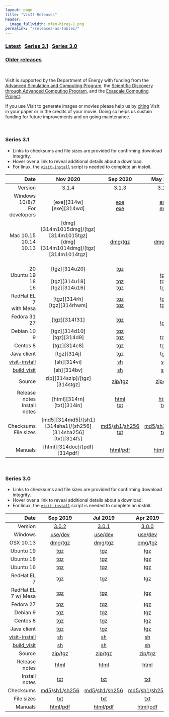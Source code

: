 ```yaml
---
layout: page
title: "VisIt Releases"
header:
  image_fullwidth: mfem-hires-1.png
permalink: "/releases-as-tables/"
---
```

### [Latest](#series-31)&nbsp;&nbsp;&nbsp;[Series 3.1](#series-31)&nbsp;&nbsp;&nbsp;[Series 3.0](#series-30)
### [Older releases](https://wci.llnl.gov/simulation/computer-codes/visit/executables)

<br>

VisIt is supported by the Department of Energy with funding from the
[Advanced Simulation and Computing Program](https://asc.llnl.gov), the
[Scientific Discovery through Advanced Computing Program](https://www.scidac.gov),
and the [Exascale Computing Project](https://www.exascaleproject.org).

If you use VisIt to generate images or movies please help us by
[citing](citing-visit.md) VisIt in your paper or in the credits of your movie.
Doing so helps us sustain funding for future improvements and on going maintenance.

<br>

<a name="latest"></a>
### Series 3.1

* Links to checksums and file sizes are provided for confirming download integrity.
* Hover over a link to reveal additional details about a download.
* For linux, the [`visit-install`][vm2] script is needed to complete an *install*.

Date | Nov 2020 | Sep 2020 | May 2020 | Feb 2020 | Dec 2019
---:|:---:|:---:|:---:|:---:|:---:
Version     | [3.1.4] | [3.1.3] | [3.1.2] | [3.1.1] | [3.1.0]
Windows 10/8/7<br>For developers|[exe][314w]<br>[exe][314wd]|[exe][313w]<br>[exe][313wd]|[exe][312w]<br>[exe][312wd]|[exe][311w]<br>[exe][311wd]|[exe][310w]<br>[exe][310wd]
Mac 10.15<br>10.14<br>10.13|[dmg][314m1015dmg]/[tgz][314m1015tgz]<br>[dmg][314m1014dmg]/[tgz][314m1014tgz]<br>&nbsp;|&nbsp;<br>[dmg][313m1014dmg]/[tgz][313m1014tgz]<br>&nbsp;|&nbsp;<br>[dmg][312m1014dmg]/[tgz][312m1014tgz]<br>&nbsp;|&nbsp;<br>[dmg][311m1014dmg]/[tgz][311m1014tgz]<br>[dmg][311m1013dmg]/[tgz][311m1013tgz]|&nbsp;<br>&nbsp;<br>[dmg][310m1013dmg]/[tgz][310m1013tgz]
20<br>Ubuntu 19<br>18<br>16 |[tgz][314u20]<br><br>[tgz][314u18]<br>[tgz][314u16]|[tgz][313u20]<br><br>[tgz][313u18]<br>[tgz][313u16]|<br>[tgz][312u19]<br>[tgz][312u18]<br>[tgz][312u16]|<br>[tgz][311u19]<br>[tgz][311u18]<br>[tgz][311u16]|<br>[tgz][310u19]<br>[tgz][310u18]<br>[tgz][310u16]
RedHat EL 7<br>with Mesa|[tgz][314rh]<br>[tgz][314rhwm]|[tgz][313rh]<br>[tgz][313rhwm]|[tgz][312rh]<br>[tgz][312rhwm]|[tgz][311rh]<br>[tgz][311rhwm]|[tgz][310rh]<br>[tgz][310rhwm]
Fedora 31<br>27 |[tgz][314f31]<br>|[tgz][313f31]<br>|<br>[tgz][312f27]|<br>[tgz][311f27]|<br>[tgz][310f27]
Debian 10<br>9 |[tgz][314d10]<br>[tgz][314d9]|[tgz][313d10]<br>[tgz][313d9]|<br>[tgz][312d9]|<br>[tgz][311d9]|<br>[tgz][310d9]
Centos 8    |[tgz][314c8]|[tgz][313c8]|[tgz][312c8]|[tgz][311c8]|[tgz][310c8]
Java client |[tgz][314j]|[tgz][313j]|[tgz][312j]|[tgz][311j]|[tgz][310j]
[visit-install][vm1]|[sh][314vi]|[sh][313vi]|[sh][312vi]|[sh][311vi]|[sh][310vi]
[build_visit][vm2] |[sh][314bv]|[sh][313bv]|[sh][312bv]|[sh][311bv]|[sh][310bv]
Source      |zip][314szip]/[tgz][314stgz]|[zip][313szip]/[tgz][313stgz]|[zip][312szip]/[tgz][312stgz]|[zip][311szip]/[tgz][311stgz]|[zip][310szip]/[tgz][310stgz]
Release notes<br>Install notes |[html][314rn]<br>[txt][314in]|[html][313rn]<br>[txt][313in]|[html][312rn]<br>[txt][312in]|[html][311rn]<br>[txt][311in]|[html][310rn]<br>[txt][310in]
Checksums<br>File sizes   |[md5][314md5]/[sh1][314sha1]/[sh256][314sha256]<br>[txt][314fs]|[md5][313md5]/[sh1][313sha1]/[sh256][313sha256]<br>[txt][313fs]|[md5][312md5]/[sh1][312sha1]/[sh256][312sha256]<br>[txt][312fs]|[md5][311md5]/[sh1][311sha1]/[sh256][311sha256]<br>[txt][311fs]|[md5][310md5]/[sh1][310sha1]/[sh256][310sha256]<br>[txt][310fs]
Manuals     |[html][314doc]/[pdf][314pdf]|[html][313doc]/[pdf][313pdf]|[html][312doc]/[pdf][312pdf]|[html][311doc]/[pdf][311pdf]|[html][310doc]/[pdf][310pdf]

[vm1]: https://visit-sphinx-github-user-manual.readthedocs.io/en/develop/gui_manual/Intro/Installing_VisIt.html?highlight=visit-install#installing-on-linux "Use to install Linux binaries"
[vm2]: https://visit-sphinx-github-user-manual.readthedocs.io/en/develop/gui_manual/Building/index.html?highlight=build_visit "Using build_visit to build and install VisIt from sources."

<!-- 3.1.4 release asset links -->
[3.1.4]: https://github.com/visit-dav/visit/releases/tag/v3.1.4 "All GitHub release assets"
[313w]: https://github.com/visit-dav/visit/releases/download/v3.1.4/visit3.1.4_x64.exe "Windows 10/8/7, 64-bit Visual Studio 2017"
[313wd]: https://github.com/visit-dav/visit/releases/download/v3.1.4/visitdev3.1.4.exe "Windows 10/8/7 for VisIt development, 64-bit Visual Studio 2017"
[313m1014dmg]: https://github.com/visit-dav/visit/releases/download/v3.1.4/visit3.1.4.darwin-x86_64-10_14.dmg "Darwin 10.14, Darwin Kernel Version 18.7.0, clang-1000.11.45.5, MPICH"
[313m1014tgz]: https://github.com/visit-dav/visit/releases/download/v3.1.4/visit3.1.4.darwin-x86_64-10_14.tar.gz "Darwin 10.14, Darwin Kernel Version 18.7.0, clang-1000.11.45.5, MPICH"
[313m1015dmg]: https://github.com/visit-dav/visit/releases/download/v3.1.4/visit3.1.4.darwin-x86_64-10_15.dmg "Darwin 10.15, Darwin Kernel Version 19.6.0, clang-1100.0.33.16, MPICH"
[313m1015tgz]: https://github.com/visit-dav/visit/releases/download/v3.1.4/visit3.1.4.darwin-x86_64-10_15.tar.gz "Darwin 10.15, Darwin Kernel Version 19.6.0, clang-1100.0.33.16, MPICH"
[313u20]: https://github.com/visit-dav/visit/releases/download/v3.1.4/visit3_1_4.linux-x86_64-ubuntu20.tar.gz "Ubuntu 20, 4.19.76-linuxkit #1 SMP, gcc 9.3"
[313u18]: https://github.com/visit-dav/visit/releases/download/v3.1.4/visit3_1_4.linux-x86_64-ubuntu18.tar.gz "Ubuntu 18, 4.19.76-linuxkit #1 SMP, gcc 7.5"
[313u16]: https://github.com/visit-dav/visit/releases/download/v3.1.4/visit3_1_4.linux-x86_64-ubuntu16.tar.gz "Ubuntu 16, 4.19.76-linuxkit #1 SMP, gcc 5.4"
[313rh]: https://github.com/visit-dav/visit/releases/download/v3.1.4/visit3_1_4.linux-x86_64-rhel7.tar.gz "Redhat Enterprise Linux 7.5, 4.18.9-1.el7.elrepo.x86_64 #1 SMP, gcc 4.8.5"
[313rhwm]: https://github.com/visit-dav/visit/releases/download/v3.1.4/visit3_1_4.linux-x86_64-rhel7-wmesa.tar.gz "Redhat Enterprise Linux 7.5, 4.18.9-1.el7.elrepo.x86_64 #1 SMP, gcc 4.8.5 (Includes Mesa support for rendering without a display. Only use on servers without a display.)"
[313f31]: https://github.com/visit-dav/visit/releases/download/v3.1.4/visit3_1_4.linux-x86_64-fedora27.tar.gz "Fedora 31, 4.19.76-linuxkit #1 SMP, gcc 9.3.1"
[313d9]: https://github.com/visit-dav/visit/releases/download/v3.1.4/visit3_1_4.linux-x86_64-debian9.tar.gz "Debian 9, 4.19.76-linuxkit #1 SMP, gcc 6.3"
[313d10]: https://github.com/visit-dav/visit/releases/download/v3.1.4/visit3_1_4.linux-x86_64-debian10.tar.gz "Debian 10, 4.19.76-linuxkit #1 SMP, gcc 8.3"
[313c8]: https://github.com/visit-dav/visit/releases/download/v3.1.4/visit3_1_4.linux-x86_64-centos8.tar.gz "CentOS 8, 4.19.76-linuxkit #1 SMP, gcc 8.3.1"
[313j]: https://github.com/visit-dav/visit/releases/download/v3.1.4/jvisit3.1.4.tar.gz "VisIt client only: Java(TM) SE Runtime Environment (build 1.6.0_161-b13) Java HotSpot(TM) 64-Bit Server VM (build 20.161-b13, mixed mode)"
[313vi]: https://github.com/visit-dav/visit/releases/download/v3.1.4/visit-install3_1_4 "Linux installer script needed to install linux binaries"
[313bv]: https://github.com/visit-dav/visit/releases/download/v3.1.4/build_visit3_1_4 "Download *only* this script to build VisIt from sources"
[313szip]: https://github.com/visit-dav/visit/archive/v3.1.4.zip
[313stgz]: https://github.com/visit-dav/visit/archive/v3.1.4.tar.gz
[313rn]: ../releases/release-notes-3.1.4
[313in]: https://github.com/visit-dav/visit/blob/3.1RC/src/INSTALL_NOTES
[313sha256]: https://github.com/visit-dav/visit/releases/download/v3.1.4/visit_sha256_checksums.txt "List of all download file names and their sha256 checksums"
[313sha1]: https://github.com/visit-dav/visit/releases/download/v3.1.4/visit_sha1_checksums.txt "List of all download file names and their sha1 checksums"
[313md5]: https://github.com/visit-dav/visit/releases/download/v3.1.4/visit_md5_checksums.txt "List of all download file names and their md5 checksums"
[313fs]: https://github.com/visit-dav/visit/releases/download/v3.1.4/visit_filesizes.txt "List of all download file names and their sizes in bytes"
[313doc]: https://visit-sphinx-github-user-manual.readthedocs.io/en/v3.1.4/
[313pdf]: https://visit-sphinx-github-user-manual.readthedocs.io/_/downloads/en/v3.1.4/pdf/

<!-- 3.1.3 release asset links -->
[3.1.3]: https://github.com/visit-dav/visit/releases/tag/v3.1.3 "All GitHub release assets"
[313w]: https://github.com/visit-dav/visit/releases/download/v3.1.3/visit3.1.3_x64.exe "Windows 10/8/7, 64-bit Visual Studio 2017"
[313wd]: https://github.com/visit-dav/visit/releases/download/v3.1.3/visitdev3.1.3.exe "Windows 10/8/7 for VisIt development, 64-bit Visual Studio 2017"
[313m1014dmg]: https://github.com/visit-dav/visit/releases/download/v3.1.3/visit3.1.3.darwin-x86_64-10_14.dmg "Darwin 10.14, Darwin Kernel Version 18.7.0, clang-1000.11.45.5, MPICH"
[313m1014tgz]: https://github.com/visit-dav/visit/releases/download/v3.1.3/visit3.1.3.darwin-x86_64-10_14.tar.gz "Darwin 10.14, Darwin Kernel Version 18.7.0, clang-1000.11.45.5, MPICH"
[313u20]: https://github.com/visit-dav/visit/releases/download/v3.1.3/visit3_1_3.linux-x86_64-ubuntu20.tar.gz "Ubuntu 20, 4.19.76-linuxkit #1 SMP, gcc 9.3"
[313u18]: https://github.com/visit-dav/visit/releases/download/v3.1.3/visit3_1_3.linux-x86_64-ubuntu18.tar.gz "Ubuntu 18, 4.19.76-linuxkit #1 SMP, gcc 7.5"
[313u16]: https://github.com/visit-dav/visit/releases/download/v3.1.3/visit3_1_3.linux-x86_64-ubuntu16.tar.gz "Ubuntu 16, 4.19.76-linuxkit #1 SMP, gcc 5.4"
[313rh]: https://github.com/visit-dav/visit/releases/download/v3.1.3/visit3_1_3.linux-x86_64-rhel7.tar.gz "Redhat Enterprise Linux 7.5, 4.18.9-1.el7.elrepo.x86_64 #1 SMP, gcc 4.8.5"
[313rhwm]: https://github.com/visit-dav/visit/releases/download/v3.1.3/visit3_1_3.linux-x86_64-rhel7-wmesa.tar.gz "Redhat Enterprise Linux 7.5, 4.18.9-1.el7.elrepo.x86_64 #1 SMP, gcc 4.8.5 (Includes Mesa support for rendering without a display. Only use on servers without a display.)"
[313f31]: https://github.com/visit-dav/visit/releases/download/v3.1.3/visit3_1_3.linux-x86_64-fedora27.tar.gz "Fedora 31, 4.19.76-linuxkit #1 SMP, gcc 9.3.1"
[313d9]: https://github.com/visit-dav/visit/releases/download/v3.1.3/visit3_1_3.linux-x86_64-debian9.tar.gz "Debian 9, 4.19.76-linuxkit #1 SMP, gcc 6.3"
[313d10]: https://github.com/visit-dav/visit/releases/download/v3.1.3/visit3_1_3.linux-x86_64-debian10.tar.gz "Debian 10, 4.19.76-linuxkit #1 SMP, gcc 8.3"
[313c8]: https://github.com/visit-dav/visit/releases/download/v3.1.3/visit3_1_3.linux-x86_64-centos8.tar.gz "CentOS 8, 4.19.76-linuxkit #1 SMP, gcc 8.3.1"
[313j]: https://github.com/visit-dav/visit/releases/download/v3.1.3/jvisit3.1.3.tar.gz "VisIt client only: Java(TM) SE Runtime Environment (build 1.6.0_161-b13) Java HotSpot(TM) 64-Bit Server VM (build 20.161-b13, mixed mode)"
[313vi]: https://github.com/visit-dav/visit/releases/download/v3.1.3/visit-install3_1_3 "Linux installer script needed to install linux binaries"
[313bv]: https://github.com/visit-dav/visit/releases/download/v3.1.3/build_visit3_1_3 "Download *only* this script to build VisIt from sources"
[313szip]: https://github.com/visit-dav/visit/archive/v3.1.3.zip
[313stgz]: https://github.com/visit-dav/visit/archive/v3.1.3.tar.gz
[313rn]: ../releases/release-notes-3.1.3
[313in]: https://github.com/visit-dav/visit/blob/3.1RC/src/INSTALL_NOTES
[313sha256]: https://github.com/visit-dav/visit/releases/download/v3.1.3/visit_sha256_checksums.txt "List of all download file names and their sha256 checksums"
[313sha1]: https://github.com/visit-dav/visit/releases/download/v3.1.3/visit_sha1_checksums.txt "List of all download file names and their sha1 checksums"
[313md5]: https://github.com/visit-dav/visit/releases/download/v3.1.3/visit_md5_checksums.txt "List of all download file names and their md5 checksums"
[313fs]: https://github.com/visit-dav/visit/releases/download/v3.1.3/visit_filesizes.txt "List of all download file names and their sizes in bytes"
[313doc]: https://visit-sphinx-github-user-manual.readthedocs.io/en/v3.1.3/
[313pdf]: https://visit-sphinx-github-user-manual.readthedocs.io/_/downloads/en/v3.1.3/pdf/

<!-- 3.1.2 release asset links -->
[3.1.2]: https://github.com/visit-dav/visit/releases/tag/v3.1.2 "All GitHub release assets"
[312w]: https://github.com/visit-dav/visit/releases/download/v3.1.2/visit3.1.2_x64.exe "Windows 10/8/7, 64-bit Visual Studio 2017"
[312wd]: https://github.com/visit-dav/visit/releases/download/v3.1.2/visitdev3.1.2.exe "Windows 10/8/7 for VisIt development, 64-bit Visual Studio 2017"
[312m1014dmg]: https://github.com/visit-dav/visit/releases/download/v3.1.2/visit3.1.2.darwin-x86_64-10_14.dmg "Darwin 10.14, Darwin Kernel Version 18.7.0, clang-1000.11.45.5, MPICH"
[312m1014tgz]: https://github.com/visit-dav/visit/releases/download/v3.1.2/visit3.1.2.darwin-x86_64-10_14.tar.gz "Darwin 10.14, Darwin Kernel Version 18.7.0, clang-1000.11.45.5, MPICH"
[312u19]: https://github.com/visit-dav/visit/releases/download/v3.1.2/visit3_1_2.linux-x86_64-ubuntu19.tar.gz "Ubuntu 19, 4.9.184-linuxkit #1 SMP, gcc 8.3"
[312u18]: https://github.com/visit-dav/visit/releases/download/v3.1.2/visit3_1_2.linux-x86_64-ubuntu18.tar.gz "Ubuntu 18, 4.9.184-linuxkit #1 SMP, gcc 7.4"
[312u16]: https://github.com/visit-dav/visit/releases/download/v3.1.2/visit3_1_2.linux-x86_64-ubuntu16.tar.gz "Ubuntu 16, 4.9.184-linuxkit #1 SMP, gcc 5.4"
[312rh]: https://github.com/visit-dav/visit/releases/download/v3.1.2/visit3_1_2.linux-x86_64-rhel7.tar.gz "Redhat Enterprise Linux 7.5, 4.18.9-1.el7.elrepo.x86_64 #1 SMP, gcc 4.8.5"
[312rhwm]: https://github.com/visit-dav/visit/releases/download/v3.1.2/visit3_1_2.linux-x86_64-rhel7-wmesa.tar.gz "Redhat Enterprise Linux 7.5, 4.18.9-1.el7.elrepo.x86_64 #1 SMP, gcc 4.8.5 (Includes Mesa support for rendering without a display. Only use on servers without a display.)"
[312f27]: https://github.com/visit-dav/visit/releases/download/v3.1.2/visit3_1_2.linux-x86_64-fedora27.tar.gz "Fedora 27, 4.9.184-linuxkit #1 SMP, gcc 7.3.1"
[312d9]: https://github.com/visit-dav/visit/releases/download/v3.1.2/visit3_1_2.linux-x86_64-debian9.tar.gz "Debian 9, 4.9.184-linuxkit #1 SMP, gcc 6.3"
[312d10]: https://github.com/visit-dav/visit/releases/download/v3.1.2/visit3_1_2.linux-x86_64-debian10.tar.gz "Debian 10, 4.19.76-linuxkit #1 SMP, gcc 8.3"
[312c8]: https://github.com/visit-dav/visit/releases/download/v3.1.2/visit3_1_2.linux-x86_64-centos8.tar.gz "CentOS 8, 4.9.184-linuxkit #1 SMP, gcc 8.2.1"
[312j]: https://github.com/visit-dav/visit/releases/download/v3.1.2/jvisit3.1.2.tar.gz "VisIt client only: Java(TM) SE Runtime Environment (build 1.6.0_161-b13) Java HotSpot(TM) 64-Bit Server VM (build 20.161-b13, mixed mode)"
[312vi]: https://github.com/visit-dav/visit/releases/download/v3.1.2/visit-install3_1_2 "Linux installer script needed to install linux binaries"
[312bv]: https://github.com/visit-dav/visit/releases/download/v3.1.2/build_visit3_1_2 "Download *only* this script to build VisIt from sources"
[312szip]: https://github.com/visit-dav/visit/archive/v3.1.2.zip
[312stgz]: https://github.com/visit-dav/visit/archive/v3.1.2.tar.gz
[312rn]: ../releases/release-notes-3.1.2
[312in]: https://github.com/visit-dav/visit/blob/3.1RC/src/INSTALL_NOTES
[312sha256]: https://github.com/visit-dav/visit/releases/download/v3.1.2/visit_sha256_checksums.txt "List of all download file names and their sha256 checksums"
[312sha1]: https://github.com/visit-dav/visit/releases/download/v3.1.2/visit_sha1_checksums.txt "List of all download file names and their sha1 checksums"
[312md5]: https://github.com/visit-dav/visit/releases/download/v3.1.2/visit_md5_checksums.txt "List of all download file names and their md5 checksums"
[312fs]: https://github.com/visit-dav/visit/releases/download/v3.1.2/visit_filesizes.txt "List of all download file names and their sizes in bytes"
[312doc]: https://visit-sphinx-github-user-manual.readthedocs.io/en/v3.1.2/
[312pdf]: https://visit-sphinx-github-user-manual.readthedocs.io/_/downloads/en/v3.1.2/pdf/

<!-- 3.1.1 release asset links -->
[3.1.1]: https://github.com/visit-dav/visit/releases/tag/v3.1.1 "All GitHub release assets"
[311w]: https://github.com/visit-dav/visit/releases/download/v3.1.1/visit3.1.1_x64.exe "Windows 10/8/7, 64-bit Visual Studio 2017"
[311wd]: https://github.com/visit-dav/visit/releases/download/v3.1.1/visitdev3.1.1.exe "Windows 10/8/7 for VisIt development, 64-bit Visual Studio 2017"
[311m1014dmg]: https://github.com/visit-dav/visit/releases/download/v3.1.1/visit3.1.1.darwin-x86_64-10_14.dmg "Darwin 10.14, Darwin Kernel Version 18.7.0, clang-1000.11.45.5, MPICH"
[311m1014tgz]: https://github.com/visit-dav/visit/releases/download/v3.1.1/visit3.1.1.darwin-x86_64-10_14.tar.gz "Darwin 10.14, Darwin Kernel Version 18.7.0, clang-1000.11.45.5, MPICH"
[311m1013dmg]: https://github.com/visit-dav/visit/releases/download/v3.1.1/visit3.1.1.darwin-x86_64-10.13.dmg "Darwin 10.13, Darwin Kernel Version 17.7.0, clang-900.39.2, MPICH"
[311m1013tgz]: https://github.com/visit-dav/visit/releases/download/v3.1.1/visit3.1.1.darwin-x86_64-10.13.tar.gz "Darwin 10.13, Darwin Kernel Version 17.7.0, clang-900.39.2, MPICH"
[311u19]: https://github.com/visit-dav/visit/releases/download/v3.1.1/visit3_1_1.linux-x86_64-ubuntu19.tar.gz "Ubuntu 19, 4.9.184-linuxkit #1 SMP, gcc 8.3"
[311u18]: https://github.com/visit-dav/visit/releases/download/v3.1.1/visit3_1_1.linux-x86_64-ubuntu18.tar.gz "Ubuntu 18, 4.9.184-linuxkit #1 SMP, gcc 7.4"
[311u16]: https://github.com/visit-dav/visit/releases/download/v3.1.1/visit3_1_1.linux-x86_64-ubuntu16.tar.gz "Ubuntu 16, 4.9.184-linuxkit #1 SMP, gcc 5.4"
[311rh]: https://github.com/visit-dav/visit/releases/download/v3.1.1/visit3_1_1.linux-x86_64-rhel7.tar.gz "Redhat Enterprise Linux 7.5, 4.18.9-1.el7.elrepo.x86_64 #1 SMP, gcc 4.8.5"
[311rhwm]: https://github.com/visit-dav/visit/releases/download/v3.1.1/visit3_1_1.linux-x86_64-rhel7-wmesa.tar.gz "Redhat Enterprise Linux 7.5, 4.18.9-1.el7.elrepo.x86_64 #1 SMP, gcc 4.8.5 (Includes Mesa support for rendering without a display. Only use on servers without a display.)"
[311f27]: https://github.com/visit-dav/visit/releases/download/v3.1.1/visit3_1_1.linux-x86_64-fedora27.tar.gz "Fedora 27, 4.9.184-linuxkit #1 SMP, gcc 7.3.1"
[311d9]: https://github.com/visit-dav/visit/releases/download/v3.1.1/visit3_1_1.linux-x86_64-debian9.tar.gz "Debian 9, 4.9.184-linuxkit #1 SMP, gcc 6.3"
[311c8]: https://github.com/visit-dav/visit/releases/download/v3.1.1/visit3_1_1.linux-x86_64-centos8.tar.gz "CentOS 8, 4.9.184-linuxkit #1 SMP, gcc 8.2.1"
[311j]: https://github.com/visit-dav/visit/releases/download/v3.1.1/jvisit3.1.1.tar.gz "VisIt client only: Java(TM) SE Runtime Environment (build 1.6.0_161-b13) Java HotSpot(TM) 64-Bit Server VM (build 20.161-b13, mixed mode)"
[311vi]: https://github.com/visit-dav/visit/releases/download/v3.1.1/visit-install3_1_1 "Linux installer script needed to install linux binaries"
[311bv]: https://github.com/visit-dav/visit/releases/download/v3.1.1/build_visit3_1_1 "Download *only* this script to build VisIt from sources"
[311szip]: https://github.com/visit-dav/visit/archive/v3.1.1.zip
[311stgz]: https://github.com/visit-dav/visit/archive/v3.1.1.tar.gz
<!--
[311rn]: https://wci.llnl.gov/simulation/computer-codes/visit/releases/release-notes-3.1.1
[311in]: https://github.com/visit-dav/visit/releases/download/v3.1.1/INSTALL_NOTES.txt
Below is using a special github feature, htmlpreview.github.io to render the html from the source repo
[311rn]: https://htmlpreview.github.io/?https://raw.githubusercontent.com/visit-dav/visit/3.1RC/src/resources/help/en_US/relnotes3.1.0.html
-->
[311rn]: ../releases/release-notes-3.1.1
[311in]: https://github.com/visit-dav/visit/blob/3.1RC/src/INSTALL_NOTES
[311sha256]: https://github.com/visit-dav/visit/releases/download/v3.1.1/visit_sha256_checksums.txt "List of all download file names and their sha256 checksums"
[311sha1]: https://github.com/visit-dav/visit/releases/download/v3.1.1/visit_sha1_checksums.txt "List of all download file names and their sha1 checksums"
[311md5]: https://github.com/visit-dav/visit/releases/download/v3.1.1/visit_md5_checksums.txt "List of all download file names and their md5 checksums"
[311fs]: https://github.com/visit-dav/visit/releases/download/v3.1.1/visit_filesizes.txt "List of all download file names and their sizes in bytes"
[311doc]: https://visit-sphinx-github-user-manual.readthedocs.io/en/v3.1.1/
[311pdf]: https://visit-sphinx-github-user-manual.readthedocs.io/_/downloads/en/v3.1.1/pdf/

<!-- 3.1.0 release asset links -->
[3.1.0]: https://github.com/visit-dav/visit/releases/tag/v3.1.0 "All GitHub release assets"
[310w]: https://github.com/visit-dav/visit/releases/download/v3.1.0/visit3.1.0_x64.exe "Windows 10/8/7, 64-bit Visual Studio 2017"
[310wd]: https://github.com/visit-dav/visit/releases/download/v3.1.0/visitdev3.1.0.exe "Windows 10/8/7 for VisIt development, 64-bit Visual Studio 2017"
[310m1013dmg]: https://github.com/visit-dav/visit/releases/download/v3.1.0/visit3.1.0.darwin-x86_64-10.13.dmg "Darwin 10.13, Darwin Kernel Version 17.7.0, clang-900.39.2, MPICH (Works on Mac OS X 10.13 and later.)"
[310m1013tgz]: https://github.com/visit-dav/visit/releases/download/v3.1.0/visit3.1.0.darwin-x86_64-10.13.tar.gz "Darwin 10.13, Darwin Kernel Version 17.7.0, clang-900.39.2, MPICH (Works on Mac OS X 10.13 and later.)"
[310u19]: https://github.com/visit-dav/visit/releases/download/v3.1.0/visit3_1_0.linux-x86_64-ubuntu19.tar.gz "Ubuntu 19, 4.9.184-linuxkit #1 SMP, gcc 8.3"
[310u18]: https://github.com/visit-dav/visit/releases/download/v3.1.0/visit3_1_0.linux-x86_64-ubuntu18.tar.gz "Ubuntu 18, 4.9.184-linuxkit #1 SMP, gcc 7.4"
[310u16]: https://github.com/visit-dav/visit/releases/download/v3.1.0/visit3_1_0.linux-x86_64-ubuntu16.tar.gz "Ubuntu 16, 4.9.184-linuxkit #1 SMP, gcc 5.4"
[310rh]: https://github.com/visit-dav/visit/releases/download/v3.1.0/visit3_1_0.linux-x86_64-rhel7.tar.gz "Redhat Enterprise Linux 7.5, 4.18.9-1.el7.elrepo.x86_64 #1 SMP, gcc 4.8.5"
[310rhwm]: https://github.com/visit-dav/visit/releases/download/v3.1.0/visit3_1_0.linux-x86_64-rhel7-wmesa.tar.gz "Redhat Enterprise Linux 7.5, 4.18.9-1.el7.elrepo.x86_64 #1 SMP, gcc 4.8.5 (Includes Mesa support for rendering without a display. Only use on servers without a display.)"
[310f27]: https://github.com/visit-dav/visit/releases/download/v3.1.0/visit3_1_0.linux-x86_64-fedora27.tar.gz "Fedora 27, 4.9.184-linuxkit #1 SMP, gcc 7.3.1"
[311rn]: ../releases/release-notes-3.1.1
[310d9]: https://github.com/visit-dav/visit/releases/download/v3.1.0/visit3_1_0.linux-x86_64-debian9.tar.gz "Debian 9, 4.9.184-linuxkit #1 SMP, gcc 6.3"
[310c8]: https://github.com/visit-dav/visit/releases/download/v3.1.0/visit3_1_0.linux-x86_64-centos8.tar.gz "CentOS 8, 4.9.184-linuxkit #1 SMP, gcc 8.2.1"
[310j]: https://github.com/visit-dav/visit/releases/download/v3.1.0/jvisit3.1.0.tar.gz "VisIt client only: Java(TM) SE Runtime Environment (build 1.6.0_161-b13) Java HotSpot(TM) 64-Bit Server VM (build 20.161-b13, mixed mode)"
[310vi]: https://github.com/visit-dav/visit/releases/download/v3.1.0/visit-install3_1_0 "Linux installer script needed to install linux binaries"
[310bv]: https://github.com/visit-dav/visit/releases/download/v3.1.0/build_visit3_1_0 "Download *only* this script to build VisIt from sources"
[310szip]: https://github.com/visit-dav/visit/archive/v3.1.0.zip
[310stgz]: https://github.com/visit-dav/visit/archive/v3.1.0.tar.gz
[310rn]: ../releases/release-notes-3.1.0
[310in]: https://github.com/visit-dav/visit/releases/download/v3.1.0/INSTALL_NOTES.txt
[310sha256]: https://github.com/visit-dav/visit/releases/download/v3.1.0/visit_sha256_checksums.txt
[310sha1]: https://github.com/visit-dav/visit/releases/download/v3.1.0/visit_sha1_checksums.txt
[310md5]: https://github.com/visit-dav/visit/releases/download/v3.1.0/visit_md5_checksums.txt
[310fs]: https://github.com/visit-dav/visit/releases/download/v3.1.0/visit_filesizes.txt
[310doc]: https://visit-sphinx-github-user-manual.readthedocs.io/en/v3.1.0/
[310pdf]: https://visit-sphinx-github-user-manual.readthedocs.io/_/downloads/en/v3.1.0/pdf/

<br>

### Series 3.0

* Links to checksums and file sizes are provided for confirming download integrity.
* Hover over a link to reveal additional details about a download.
* For linux, the [`visit-install`][vm2] script is needed to complete an *install*.

Date | Sep 2019 | Jul 2019 | Apr 2019
---:|:---:|:---:|:---:
Version     |[3.0.2] | [3.0.1] | [3.0.0]
Windows     |[use][302w]/[dev][302wd]|[use][301w]/[dev][301wd]|[use][300w]/[dev][300wd]
OSX 10.13   |[dmg][302m1013dmg]/[tgz][302m1013tgz]|[dmg][301m1013dmg]/[tgz][301m1013tgz]|[dmg][300m1013dmg]/[tgz][300m1013tgz]
Ubuntu 19   |[tgz][302u19]|[tgz][301u19]|[tgz][300u19]
Ubuntu 18   |[tgz][302u18]|[tgz][301u18]|[tgz][300u18]
Ubuntu 16   |[tgz][302u16]|[tgz][301u16]|[tgz][300u16]
RedHat EL 7 |[tgz][302rh]|[tgz][301rh]|[tgz][300rh]
RedHat EL 7 w/ Mesa |[tgz][302rhwm]|[tgz][301rhwm]|[tgz][300rhwm]
Fedora 27   |[tgz][302f27]|[tgz][301f27]|[tgz][300f27]
Debian 9    |[tgz][302d9]|[tgz][301d9]|[tgz][300d9]
Centos 8    |[tgz][302c8]|[tgz][301c8]|[tgz][300c8]
Java client |[tgz][302j]|[tgz][301j]|[tgz][300j]
[visit-install][vm1]|[sh][302vi]|[sh][301vi]|[sh][300vi]
[build_visit][vm2]|[sh][302bv]|[sh][301bv]|[sh][300bv]
Source      |[zip][302szip]/[tgz][302stgz]|[zip][301szip]/[tgz][301stgz]|[zip][300szip]/[tgz][300stgz]
Release notes |[html][302rn]|[html][301rn]|[html][300rn]
Install notes |[txt][302in]|[txt][301in]|[txt][300in]
Checksums   |[md5][302md5]/[sh1][302sha1]/[sh256][302sha256]|[md5][301md5]/[sh1][301sha1]/[sh256][301sha256]|[md5][300md5]/[sh1][300sha1]/[sh256][300sha256]
File sizes  |[txt][302fs]|[txt][301fs]|[txt][300fs]
Manuals     |[html][302doc]/[pdf][302pdf]|[html][301doc]/[pdf][301pdf]|[html][300doc]/[pdf][300pdf]

<!-- 3.0.2 release asset links -->
[3.0.2]: https://github.com/visit-dav/visit/releases/tag/v3.0.2 "All GitHub release assets"
[302w]: https://github.com/visit-dav/visit/releases/download/v3.0.2/visit3.0.2_x64.exe "Windows 10/8/7, 64-bit Visual Studio 2017"
[302wd]: https://github.com/visit-dav/visit/releases/download/v3.0.2/visitdev3.0.2.exe "Windows 10/8/7 for VisIt development, 64-bit Visual Studio 2017"
[302m1013dmg]: https://github.com/visit-dav/visit/releases/download/v3.0.2/visit3.0.2.darwin-x86_64-10.13.dmg "Darwin 10.13, Darwin Kernel Version 17.7.0, clang-900.39.2, MPICH (Works on Mac OS X 10.13 and later.)"
[302m1013tgz]: https://github.com/visit-dav/visit/releases/download/v3.0.2/visit3.0.2.darwin-x86_64-10.13.tar.gz "Darwin 10.13, Darwin Kernel Version 17.7.0, clang-900.39.2, MPICH (Works on Mac OS X 10.13 and later.)"
[302u19]: https://github.com/visit-dav/visit/releases/download/v3.0.2/visit3_0_2.linux-x86_64-ubuntu19.tar.gz "Ubuntu 19, 4.9.184-linuxkit #1 SMP, gcc 8.3"
[302u18]: https://github.com/visit-dav/visit/releases/download/v3.0.2/visit3_0_2.linux-x86_64-ubuntu18.tar.gz "Ubuntu 18, 4.9.184-linuxkit #1 SMP, gcc 7.4"
[302u16]: https://github.com/visit-dav/visit/releases/download/v3.0.2/visit3_0_2.linux-x86_64-ubuntu16.tar.gz "Ubuntu 16, 4.9.184-linuxkit #1 SMP, gcc 5.4"
[302rh]: https://github.com/visit-dav/visit/releases/download/v3.0.2/visit3_0_2.linux-x86_64-rhel7.tar.gz "Redhat Enterprise Linux 7.5, 4.18.9-1.el7.elrepo.x86_64 #1 SMP, gcc 4.8.5"
[302rhwm]: https://github.com/visit-dav/visit/releases/download/v3.0.2/visit3_0_2.linux-x86_64-rhel7-wmesa.tar.gz "Redhat Enterprise Linux 7.5, 4.18.9-1.el7.elrepo.x86_64 #1 SMP, gcc 4.8.5 (Includes Mesa support for rendering without a display. Only use on servers without a display.)"
[302f27]: https://github.com/visit-dav/visit/releases/download/v3.0.2/visit3_0_2.linux-x86_64-fedora27.tar.gz "Fedora 27, 4.9.184-linuxkit #1 SMP, gcc 7.3.1"
[302d9]: https://github.com/visit-dav/visit/releases/download/v3.0.2/visit3_0_2.linux-x86_64-debian9.tar.gz "Debian 9, 4.9.184-linuxkit #1 SMP, gcc 6.3"
[302c8]: https://github.com/visit-dav/visit/releases/download/v3.0.2/visit3_0_2.linux-x86_64-centos8.tar.gz "CentOS 8, 4.9.184-linuxkit #1 SMP, gcc 8.2.1"
[302j]: https://github.com/visit-dav/visit/releases/download/v3.0.2/jvisit3.0.2.tar.gz "VisIt client only: Java(TM) SE Runtime Environment (build 1.6.0_161-b13) Java HotSpot(TM) 64-Bit Server VM (build 20.161-b13, mixed mode)"
[302vi]: https://github.com/visit-dav/visit/releases/download/v3.0.2/visit-install3_0_2 "Linux installer script needed to install linux binaries"
[302bv]: https://github.com/visit-dav/visit/releases/download/v3.0.2/build_visit3_0_2 "Download *only* this script to build VisIt from sources"
[302szip]: https://github.com/visit-dav/visit/archive/v3.0.2.zip
[302stgz]: https://github.com/visit-dav/visit/archive/v3.0.2.tar.gz
[302rn]: ../releases/release-notes-3.0.2
[302in]: https://github.com/visit-dav/visit/releases/download/v3.0.2/INSTALL_NOTES.txt
[302sha256]: https://github.com/visit-dav/visit/releases/download/v3.0.2/visit_sha256_checksums.txt
[302sha1]: https://github.com/visit-dav/visit/releases/download/v3.0.2/visit_sha1_checksums.txt
[302md5]: https://github.com/visit-dav/visit/releases/download/v3.0.2/visit_md5_checksums.txt
[302fs]: https://github.com/visit-dav/visit/releases/download/v3.0.2/visit_filesizes.txt
[302doc]: https://visit-sphinx-github-user-manual.readthedocs.io/en/v3.0.2/
[302pdf]: https://visit-sphinx-github-user-manual.readthedocs.io/_/downloads/en/v3.0.2/pdf/

<!-- 3.0.1 release asset links -->
[3.0.1]: https://github.com/visit-dav/visit/releases/tag/v3.0.1 "All GitHub release assets"
[301w]: https://github.com/visit-dav/visit/releases/download/v3.0.1/visit3.0.1_x64.exe "Windows 10/8/7, 64-bit Visual Studio 2017"
[301wd]: https://github.com/visit-dav/visit/releases/download/v3.0.1/visitdev3.0.1.exe "Windows 10/8/7 for VisIt development, 64-bit Visual Studio 2017"
[301m1013dmg]: https://github.com/visit-dav/visit/releases/download/v3.0.1/visit3.0.1.darwin-x86_64-10.13.dmg "Darwin 10.13, Darwin Kernel Version 17.7.0, clang-900.39.2, MPICH (Works on Mac OS X 10.13 and later.)"
[301m1013tgz]: https://github.com/visit-dav/visit/releases/download/v3.0.1/visit3.0.1.darwin-x86_64-10.13.tar.gz "Darwin 10.13, Darwin Kernel Version 17.7.0, clang-900.39.2, MPICH (Works on Mac OS X 10.13 and later.)"
[301u19]: https://github.com/visit-dav/visit/releases/download/v3.0.1/visit3_0_1.linux-x86_64-ubuntu19.tar.gz "Ubuntu 19, 4.9.184-linuxkit #1 SMP, gcc 8.3"
[301u18]: https://github.com/visit-dav/visit/releases/download/v3.0.1/visit3_0_1.linux-x86_64-ubuntu18.tar.gz "Ubuntu 18, 4.9.184-linuxkit #1 SMP, gcc 7.4"
[301u16]: https://github.com/visit-dav/visit/releases/download/v3.0.1/visit3_0_1.linux-x86_64-ubuntu16.tar.gz "Ubuntu 16, 4.9.184-linuxkit #1 SMP, gcc 5.4"
[301rh]: https://github.com/visit-dav/visit/releases/download/v3.0.1/visit3_0_1.linux-x86_64-rhel7.tar.gz "Redhat Enterprise Linux 7.5, 4.18.9-1.el7.elrepo.x86_64 #1 SMP, gcc 4.8.5"
[301rhwm]: https://github.com/visit-dav/visit/releases/download/v3.0.1/visit3_0_1.linux-x86_64-rhel7-wmesa.tar.gz "Redhat Enterprise Linux 7.5, 4.18.9-1.el7.elrepo.x86_64 #1 SMP, gcc 4.8.5 (Includes Mesa support for rendering without a display. Only use on servers without a display.)"
[301f27]: https://github.com/visit-dav/visit/releases/download/v3.0.1/visit3_0_1.linux-x86_64-fedora27.tar.gz "Fedora 27, 4.9.184-linuxkit #1 SMP, gcc 7.3.1"
[301d9]: https://github.com/visit-dav/visit/releases/download/v3.0.1/visit3_0_1.linux-x86_64-debian9.tar.gz "Debian 9, 4.9.184-linuxkit #1 SMP, gcc 6.3"
[301c8]: https://github.com/visit-dav/visit/releases/download/v3.0.1/visit3_0_1.linux-x86_64-centos8.tar.gz "CentOS 8, 4.9.184-linuxkit #1 SMP, gcc 8.2.1"
[301j]: https://github.com/visit-dav/visit/releases/download/v3.0.1/jvisit3.0.1.tar.gz "VisIt client only: Java(TM) SE Runtime Environment (build 1.6.0_161-b13) Java HotSpot(TM) 64-Bit Server VM (build 20.161-b13, mixed mode)"
[301vi]: https://github.com/visit-dav/visit/releases/download/v3.0.1/visit-install3_0_1 "Linux installer script needed to install linux binaries"
[301bv]: https://github.com/visit-dav/visit/releases/download/v3.0.1/build_visit3_0_1 "Download *only* this script to build VisIt from sources"
[301szip]: https://github.com/visit-dav/visit/archive/v3.0.1.zip
[301stgz]: https://github.com/visit-dav/visit/archive/v3.0.1.tar.gz
[301rn]: ../releases/release-notes-3.0.1
[301in]: https://github.com/visit-dav/visit/releases/download/v3.0.1/INSTALL_NOTES.txt
[301sha256]: https://github.com/visit-dav/visit/releases/download/v3.0.1/visit_sha256_checksums.txt
[301sha1]: https://github.com/visit-dav/visit/releases/download/v3.0.1/visit_sha1_checksums.txt
[301md5]: https://github.com/visit-dav/visit/releases/download/v3.0.1/visit_md5_checksums.txt
[301fs]: https://github.com/visit-dav/visit/releases/download/v3.0.1/visit_filesizes.txt
[301doc]: https://visit-sphinx-github-user-manual.readthedocs.io/en/v3.0.1/
[301pdf]: https://visit-sphinx-github-user-manual.readthedocs.io/_/downloads/en/v3.0.1/pdf/

<!-- 3.0.0 release asset links -->
[3.0.0]: https://github.com/visit-dav/visit/releases/tag/v3.0.0 "All GitHub release assets"
[300w]: https://github.com/visit-dav/visit/releases/download/v3.0.0/visit3.0.0_x64.exe "Windows 10/8/7, 64-bit Visual Studio 2017"
[300wd]: https://github.com/visit-dav/visit/releases/download/v3.0.0/visitdev3.0.0.exe "Windows 10/8/7 for VisIt development, 64-bit Visual Studio 2017"
[300m1013dmg]: https://github.com/visit-dav/visit/releases/download/v3.0.0/visit3.0.0.darwin-x86_64-10.13.dmg "Darwin 10.13, Darwin Kernel Version 17.7.0, clang-900.39.2, MPICH (Works on Mac OS X 10.13 and later.)"
[300m1013tgz]: https://github.com/visit-dav/visit/releases/download/v3.0.0/visit3.0.0.darwin-x86_64-10.13.tar.gz "Darwin 10.13, Darwin Kernel Version 17.7.0, clang-900.39.2, MPICH (Works on Mac OS X 10.13 and later.)"
[300u19]: https://github.com/visit-dav/visit/releases/download/v3.0.0/visit3_0_0.linux-x86_64-ubuntu19.tar.gz "Ubuntu 19, 4.9.184-linuxkit #1 SMP, gcc 8.3"
[300u18]: https://github.com/visit-dav/visit/releases/download/v3.0.0/visit3_0_0.linux-x86_64-ubuntu18.tar.gz "Ubuntu 18, 4.9.184-linuxkit #1 SMP, gcc 7.4"
[300u16]: https://github.com/visit-dav/visit/releases/download/v3.0.0/visit3_0_0.linux-x86_64-ubuntu16.tar.gz "Ubuntu 16, 4.9.184-linuxkit #1 SMP, gcc 5.4"
[300rh]: https://github.com/visit-dav/visit/releases/download/v3.0.0/visit3_0_0.linux-x86_64-rhel7.tar.gz "Redhat Enterprise Linux 7.5, 4.18.9-1.el7.elrepo.x86_64 #1 SMP, gcc 4.8.5"
[300rhwm]: https://github.com/visit-dav/visit/releases/download/v3.0.0/visit3_0_0.linux-x86_64-rhel7-wmesa.tar.gz "Redhat Enterprise Linux 7.5, 4.18.9-1.el7.elrepo.x86_64 #1 SMP, gcc 4.8.5 (Includes Mesa support for rendering without a display. Only use on servers without a display.)"
[300f27]: https://github.com/visit-dav/visit/releases/download/v3.0.0/visit3_0_0.linux-x86_64-fedora27.tar.gz "Fedora 27, 4.9.184-linuxkit #1 SMP, gcc 7.3.1"
[300d9]: https://github.com/visit-dav/visit/releases/download/v3.0.0/visit3_0_0.linux-x86_64-debian9.tar.gz "Debian 9, 4.9.184-linuxkit #1 SMP, gcc 6.3"
[300c8]: https://github.com/visit-dav/visit/releases/download/v3.0.0/visit3_0_0.linux-x86_64-centos8.tar.gz "CentOS 8, 4.9.184-linuxkit #1 SMP, gcc 8.2.1"
[300j]: https://github.com/visit-dav/visit/releases/download/v3.0.0/jvisit3.0.0.tar.gz "VisIt client only: Java(TM) SE Runtime Environment (build 1.6.0_161-b13) Java HotSpot(TM) 64-Bit Server VM (build 20.161-b13, mixed mode)"
[300vi]: https://github.com/visit-dav/visit/releases/download/v3.0.0/visit-install3_0_0 "Linux installer script needed to install linux binaries"
[300bv]: https://github.com/visit-dav/visit/releases/download/v3.0.0/build_visit3_0_0 "Download *only* this script to build VisIt from sources"
[300szip]: https://github.com/visit-dav/visit/archive/v3.0.0.zip
[300stgz]: https://github.com/visit-dav/visit/archive/v3.0.0.tar.gz
[300rn]: ../releases/release-notes-3.0.0
[300in]: https://github.com/visit-dav/visit/releases/download/v3.0.0/INSTALL_NOTES.txt
[300sha256]: https://github.com/visit-dav/visit/releases/download/v3.0.0/visit_sha256_checksums.txt
[300sha1]: https://github.com/visit-dav/visit/releases/download/v3.0.0/visit_sha1_checksums.txt
[300md5]: https://github.com/visit-dav/visit/releases/download/v3.0.0/visit_md5_checksums.txt
[300fs]: https://github.com/visit-dav/visit/releases/download/v3.0.0/visit_filesizes.txt
[300doc]: https://visit-sphinx-github-user-manual.readthedocs.io/en/v3.0.0/
[300pdf]: https://visit-sphinx-github-user-manual.readthedocs.io/_/downloads/en/v3.0.0/pdf/
